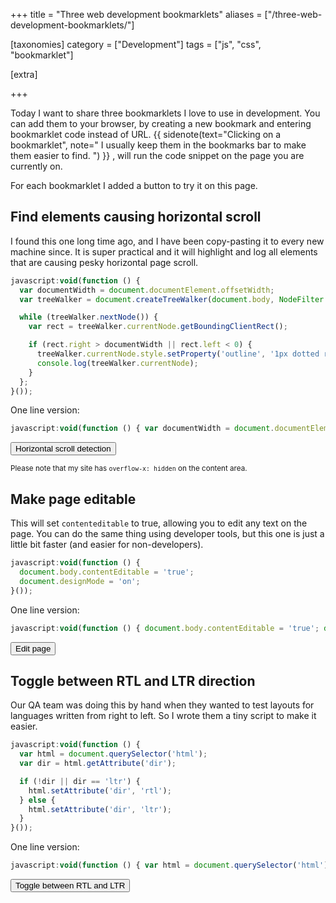 +++
title = "Three web development bookmarklets"
aliases = ["/three-web-development-bookmarklets/"]

[taxonomies]
category = ["Development"]
tags = ["js", "css", "bookmarklet"]

[extra]

+++

Today I want to share three bookmarklets I love to use in development. You can add them to your browser, by creating a new bookmark and entering bookmarklet code instead of URL.
{{ sidenote(text="Clicking on a bookmarklet", note="
I usually keep them in the bookmarks bar to make them easier to find.
") }}
, will run the code snippet on the page you are currently on.

For each bookmarklet I added a button to try it on this page.

<!-- more -->

## Find elements causing horizontal scroll

I found this one long time ago, and I have been copy-pasting it to every new machine since. It is super practical and it will highlight and log all elements that are causing pesky horizontal page scroll.

```js
javascript:void(function () {
  var documentWidth = document.documentElement.offsetWidth;
  var treeWalker = document.createTreeWalker(document.body, NodeFilter.SHOW_ELEMENT);

  while (treeWalker.nextNode()) {
    var rect = treeWalker.currentNode.getBoundingClientRect();

    if (rect.right > documentWidth || rect.left < 0) {
      treeWalker.currentNode.style.setProperty('outline', '1px dotted red', 'important');
      console.log(treeWalker.currentNode);
    }
  };
}());
```

One line version:

```js
javascript:void(function () { var documentWidth = document.documentElement.offsetWidth; var treeWalker = document.createTreeWalker(document.body, NodeFilter.SHOW_ELEMENT); while (treeWalker.nextNode()) { var rect = treeWalker.currentNode.getBoundingClientRect(); if (rect.right > documentWidth || rect.left < 0) { treeWalker.currentNode.style.setProperty('outline', '1px dotted red', 'important'); console.log(treeWalker.currentNode); } }; }());
```

<button class="btn btn--sm btn--empty" onclick="javascript:void(function () { var documentWidth = document.documentElement.offsetWidth; var treeWalker = document.createTreeWalker(document.body, NodeFilter.SHOW_ELEMENT); while (treeWalker.nextNode()) { var rect = treeWalker.currentNode.getBoundingClientRect(); if (rect.right &gt; documentWidth || rect.left &lt; 0) { treeWalker.currentNode.style.setProperty('outline', '1px dotted red', 'important'); console.log(treeWalker.currentNode); } }; }());">Horizontal scroll detection</button>

<small>Please note that my site has `overflow-x: hidden` on the content area.</small>

## Make page editable

This will set `contenteditable` to true, allowing you to edit any text on the page. You can do the same thing using developer tools, but this one is just a little bit faster (and easier for non-developers).

```js
javascript:void(function () {
  document.body.contentEditable = 'true';
  document.designMode = 'on';
}());
```

One line version:

```js
javascript:void(function () { document.body.contentEditable = 'true'; document.designMode = 'on'; }());
```

<button class="btn btn--sm btn--empty" onclick="javascript:void(function () { document.body.contentEditable = 'true'; document.designMode = 'on'; }());">Edit page</button>

## Toggle between RTL and LTR direction

Our QA team was doing this by hand when they wanted to test layouts for languages written from right to left. So I wrote them a tiny script to make it easier.

```js
javascript:void(function () {
  var html = document.querySelector('html');
  var dir = html.getAttribute('dir');

  if (!dir || dir == 'ltr') {
    html.setAttribute('dir', 'rtl');
  } else {
    html.setAttribute('dir', 'ltr');
  }
}());
```

One line version:

```js
javascript:void(function () { var html = document.querySelector('html'); var dir = html.getAttribute('dir'); if (!dir || dir == 'ltr') { html.setAttribute('dir', 'rtl'); } else { html.setAttribute('dir', 'ltr'); } }());
```

<button class="btn btn--sm btn--empty" onclick="javascript:void(function () { var html = document.querySelector('html'); var dir = html.getAttribute('dir'); if (!dir || dir == 'ltr') { html.setAttribute('dir', 'rtl'); } else { html.setAttribute('dir', 'ltr'); } }());">Toggle between RTL and LTR</button>
